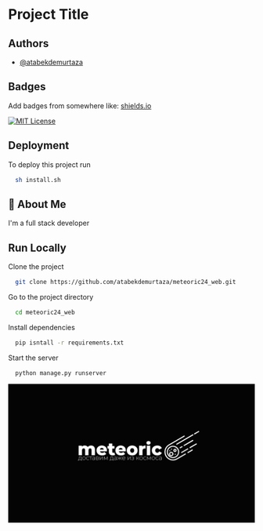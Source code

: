 
# Project Title




## Authors

- [@atabekdemurtaza](https://www.github.com/atabekdemurtaza)


## Badges

Add badges from somewhere like: [shields.io](https://shields.io/)

[![MIT License](https://img.shields.io/badge/License-MIT-green.svg)](https://github.com/atabekdemurtaza/meteoric24_web/blob/main/LICENSE)



## Deployment

To deploy this project run

```bash
  sh install.sh
```




## 🚀 About Me
I'm a full stack developer


## Run Locally

Clone the project

```bash
  git clone https://github.com/atabekdemurtaza/meteoric24_web.git
```

Go to the project directory

```bash
  cd meteoric24_web
```

Install dependencies

```bash
  pip isntall -r requirements.txt
```

Start the server

```bash
  python manage.py runserver
```

![Logo](logo.jpg)
